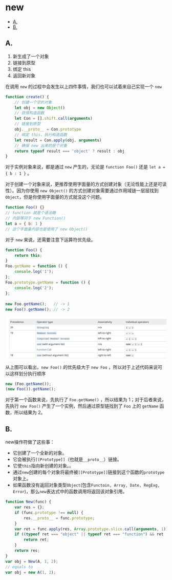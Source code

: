 new
====
<!-- TOC -->

- [A.](#a)
- [B.](#b)

<!-- /TOC -->
## A.

1. 新生成了一个对象
2. 链接到原型
3. 绑定 this
4. 返回新对象

在调用 `new` 的过程中会发生以上四件事情，我们也可以试着来自己实现一个 `new`
```js
function create() {
    // 创建一个空的对象
    let obj = new Object()
    // 获得构造函数
    let Con = [].shift.call(arguments)
    // 链接到原型
    obj.__proto__ = Con.prototype
    // 绑定 this，执行构造函数
    let result = Con.apply(obj, arguments)
    // 确保 new 出来的是个对象
    return typeof result === 'object' ? result : obj
}
```

对于实例对象来说，都是通过 `new` 产生的，无论是 `function Foo()` 还是 `let a = { b : 1 }` 。

对于创建一个对象来说，更推荐使用字面量的方式创建对象（无论性能上还是可读性）。因为你使用 `new Object()` 的方式创建对象需要通过作用域链一层层找到 `Object`，但是你使用字面量的方式就没这个问题。
```js
function Foo() {}
// function 就是个语法糖
// 内部等同于 new Function()
let a = { b: 1 }
// 这个字面量内部也是使用了 new Object()
```

对于 `new` 来说，还需要注意下运算符优先级。
```js
function Foo() {
    return this;
}
Foo.getName = function () {
    console.log('1');
};
Foo.prototype.getName = function () {
    console.log('2');
};

new Foo.getName();   // -> 1
new Foo().getName(); // -> 2
```

![js03](../resource/assets/js03.png)

从上图可以看出，`new Foo()` 的优先级大于 `new Foo` ，所以对于上述代码来说可以这样划分执行顺序
```js
new (Foo.getName());
(new Foo()).getName();
```
对于第一个函数来说，先执行了 `Foo.getName()` ，所以结果为 1；对于后者来说，先执行 `new Foo()` 产生了一个实例，然后通过原型链找到了 `Foo` 上的 `getName` 函数，所以结果为 2。


## B.
new操作符做了这些事：
- 它创建了一个全新的对象。
- 它会被执行`[[Prototype]]`（也就是`__proto__`）链接。
- 它使`this`指向新创建的对象。。
- 通过`new`创建的每个对象将最终被`[[Prototype]]`链接到这个函数的`prototype`对象上。
- 如果函数没有返回对象类型`Object`(包含`Functoin, Array, Date, RegExg, Error`)，那么`new`表达式中的函数调用将返回该对象引用。

```js
function New(func) {
    var res = {};
    if (func.prototype !== null) {
        res.__proto__ = func.prototype;
    }
    var ret = func.apply(res, Array.prototype.slice.call(arguments, 1));
    if ((typeof ret === "object" || typeof ret === "function") && ret !== null) {
        return ret;
    }
    return res;
}
var obj = New(A, 1, 2);
// equals to
var obj = new A(1, 2);
```